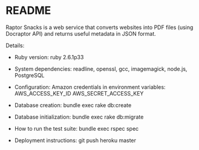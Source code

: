# README

Raptor Snacks is a web service that converts websites into PDF files (using Docraptor API) and returns useful metadata in JSON format.

Details:

* Ruby version: ruby 2.6.1p33

* System dependencies: readline, openssl, gcc, imagemagick, node.js, PostgreSQL

* Configuration: Amazon credentials in environment variables: AWS_ACCESS_KEY_ID AWS_SECRET_ACCESS_KEY

* Database creation: bundle exec rake db:create

* Database initialization: bundle exec rake db:migrate

* How to run the test suite: bundle exec rspec spec

* Deployment instructions: git push heroku master
